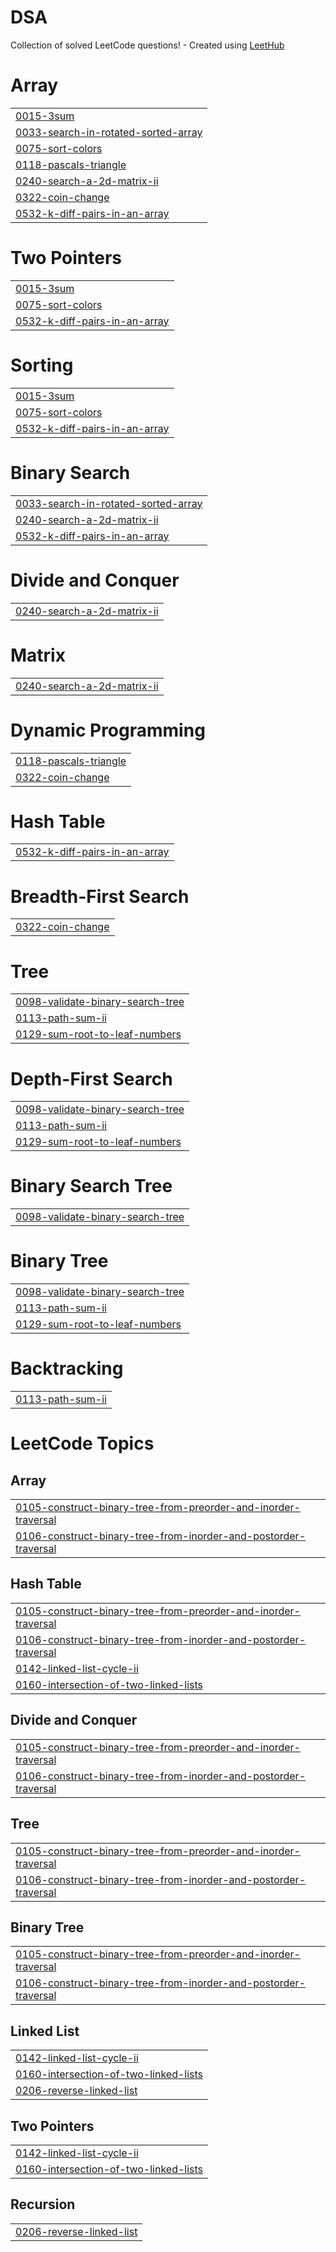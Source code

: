 # DSA
Collection of solved LeetCode questions! - Created using [LeetHub](https://github.com/QasimWani/LeetHub)


# Array
|  |
| ------- |
| [0015-3sum](https://github.com/Spriy4nshu/DSA/tree/master/0015-3sum) |
| [0033-search-in-rotated-sorted-array](https://github.com/Spriy4nshu/DSA/tree/master/0033-search-in-rotated-sorted-array) |
| [0075-sort-colors](https://github.com/Spriy4nshu/DSA/tree/master/0075-sort-colors) |
| [0118-pascals-triangle](https://github.com/Spriy4nshu/DSA/tree/master/0118-pascals-triangle) |
| [0240-search-a-2d-matrix-ii](https://github.com/Spriy4nshu/DSA/tree/master/0240-search-a-2d-matrix-ii) |
| [0322-coin-change](https://github.com/Spriy4nshu/DSA/tree/master/0322-coin-change) |
| [0532-k-diff-pairs-in-an-array](https://github.com/Spriy4nshu/DSA/tree/master/0532-k-diff-pairs-in-an-array) |
# Two Pointers
|  |
| ------- |
| [0015-3sum](https://github.com/Spriy4nshu/DSA/tree/master/0015-3sum) |
| [0075-sort-colors](https://github.com/Spriy4nshu/DSA/tree/master/0075-sort-colors) |
| [0532-k-diff-pairs-in-an-array](https://github.com/Spriy4nshu/DSA/tree/master/0532-k-diff-pairs-in-an-array) |
# Sorting
|  |
| ------- |
| [0015-3sum](https://github.com/Spriy4nshu/DSA/tree/master/0015-3sum) |
| [0075-sort-colors](https://github.com/Spriy4nshu/DSA/tree/master/0075-sort-colors) |
| [0532-k-diff-pairs-in-an-array](https://github.com/Spriy4nshu/DSA/tree/master/0532-k-diff-pairs-in-an-array) |
# Binary Search
|  |
| ------- |
| [0033-search-in-rotated-sorted-array](https://github.com/Spriy4nshu/DSA/tree/master/0033-search-in-rotated-sorted-array) |
| [0240-search-a-2d-matrix-ii](https://github.com/Spriy4nshu/DSA/tree/master/0240-search-a-2d-matrix-ii) |
| [0532-k-diff-pairs-in-an-array](https://github.com/Spriy4nshu/DSA/tree/master/0532-k-diff-pairs-in-an-array) |
# Divide and Conquer
|  |
| ------- |
| [0240-search-a-2d-matrix-ii](https://github.com/Spriy4nshu/DSA/tree/master/0240-search-a-2d-matrix-ii) |
# Matrix
|  |
| ------- |
| [0240-search-a-2d-matrix-ii](https://github.com/Spriy4nshu/DSA/tree/master/0240-search-a-2d-matrix-ii) |
# Dynamic Programming
|  |
| ------- |
| [0118-pascals-triangle](https://github.com/Spriy4nshu/DSA/tree/master/0118-pascals-triangle) |
| [0322-coin-change](https://github.com/Spriy4nshu/DSA/tree/master/0322-coin-change) |
# Hash Table
|  |
| ------- |
| [0532-k-diff-pairs-in-an-array](https://github.com/Spriy4nshu/DSA/tree/master/0532-k-diff-pairs-in-an-array) |
# Breadth-First Search
|  |
| ------- |
| [0322-coin-change](https://github.com/Spriy4nshu/DSA/tree/master/0322-coin-change) |
# Tree
|  |
| ------- |
| [0098-validate-binary-search-tree](https://github.com/Spriy4nshu/DSA/tree/master/0098-validate-binary-search-tree) |
| [0113-path-sum-ii](https://github.com/Spriy4nshu/DSA/tree/master/0113-path-sum-ii) |
| [0129-sum-root-to-leaf-numbers](https://github.com/Spriy4nshu/DSA/tree/master/0129-sum-root-to-leaf-numbers) |
# Depth-First Search
|  |
| ------- |
| [0098-validate-binary-search-tree](https://github.com/Spriy4nshu/DSA/tree/master/0098-validate-binary-search-tree) |
| [0113-path-sum-ii](https://github.com/Spriy4nshu/DSA/tree/master/0113-path-sum-ii) |
| [0129-sum-root-to-leaf-numbers](https://github.com/Spriy4nshu/DSA/tree/master/0129-sum-root-to-leaf-numbers) |
# Binary Search Tree
|  |
| ------- |
| [0098-validate-binary-search-tree](https://github.com/Spriy4nshu/DSA/tree/master/0098-validate-binary-search-tree) |
# Binary Tree
|  |
| ------- |
| [0098-validate-binary-search-tree](https://github.com/Spriy4nshu/DSA/tree/master/0098-validate-binary-search-tree) |
| [0113-path-sum-ii](https://github.com/Spriy4nshu/DSA/tree/master/0113-path-sum-ii) |
| [0129-sum-root-to-leaf-numbers](https://github.com/Spriy4nshu/DSA/tree/master/0129-sum-root-to-leaf-numbers) |
# Backtracking
|  |
| ------- |
| [0113-path-sum-ii](https://github.com/Spriy4nshu/DSA/tree/master/0113-path-sum-ii) |
<!---LeetCode Topics Start-->
# LeetCode Topics
## Array
|  |
| ------- |
| [0105-construct-binary-tree-from-preorder-and-inorder-traversal](https://github.com/Spriy4nshu/DSA/tree/master/0105-construct-binary-tree-from-preorder-and-inorder-traversal) |
| [0106-construct-binary-tree-from-inorder-and-postorder-traversal](https://github.com/Spriy4nshu/DSA/tree/master/0106-construct-binary-tree-from-inorder-and-postorder-traversal) |
## Hash Table
|  |
| ------- |
| [0105-construct-binary-tree-from-preorder-and-inorder-traversal](https://github.com/Spriy4nshu/DSA/tree/master/0105-construct-binary-tree-from-preorder-and-inorder-traversal) |
| [0106-construct-binary-tree-from-inorder-and-postorder-traversal](https://github.com/Spriy4nshu/DSA/tree/master/0106-construct-binary-tree-from-inorder-and-postorder-traversal) |
| [0142-linked-list-cycle-ii](https://github.com/Spriy4nshu/DSA/tree/master/0142-linked-list-cycle-ii) |
| [0160-intersection-of-two-linked-lists](https://github.com/Spriy4nshu/DSA/tree/master/0160-intersection-of-two-linked-lists) |
## Divide and Conquer
|  |
| ------- |
| [0105-construct-binary-tree-from-preorder-and-inorder-traversal](https://github.com/Spriy4nshu/DSA/tree/master/0105-construct-binary-tree-from-preorder-and-inorder-traversal) |
| [0106-construct-binary-tree-from-inorder-and-postorder-traversal](https://github.com/Spriy4nshu/DSA/tree/master/0106-construct-binary-tree-from-inorder-and-postorder-traversal) |
## Tree
|  |
| ------- |
| [0105-construct-binary-tree-from-preorder-and-inorder-traversal](https://github.com/Spriy4nshu/DSA/tree/master/0105-construct-binary-tree-from-preorder-and-inorder-traversal) |
| [0106-construct-binary-tree-from-inorder-and-postorder-traversal](https://github.com/Spriy4nshu/DSA/tree/master/0106-construct-binary-tree-from-inorder-and-postorder-traversal) |
## Binary Tree
|  |
| ------- |
| [0105-construct-binary-tree-from-preorder-and-inorder-traversal](https://github.com/Spriy4nshu/DSA/tree/master/0105-construct-binary-tree-from-preorder-and-inorder-traversal) |
| [0106-construct-binary-tree-from-inorder-and-postorder-traversal](https://github.com/Spriy4nshu/DSA/tree/master/0106-construct-binary-tree-from-inorder-and-postorder-traversal) |
## Linked List
|  |
| ------- |
| [0142-linked-list-cycle-ii](https://github.com/Spriy4nshu/DSA/tree/master/0142-linked-list-cycle-ii) |
| [0160-intersection-of-two-linked-lists](https://github.com/Spriy4nshu/DSA/tree/master/0160-intersection-of-two-linked-lists) |
| [0206-reverse-linked-list](https://github.com/Spriy4nshu/DSA/tree/master/0206-reverse-linked-list) |
## Two Pointers
|  |
| ------- |
| [0142-linked-list-cycle-ii](https://github.com/Spriy4nshu/DSA/tree/master/0142-linked-list-cycle-ii) |
| [0160-intersection-of-two-linked-lists](https://github.com/Spriy4nshu/DSA/tree/master/0160-intersection-of-two-linked-lists) |
## Recursion
|  |
| ------- |
| [0206-reverse-linked-list](https://github.com/Spriy4nshu/DSA/tree/master/0206-reverse-linked-list) |
<!---LeetCode Topics End-->